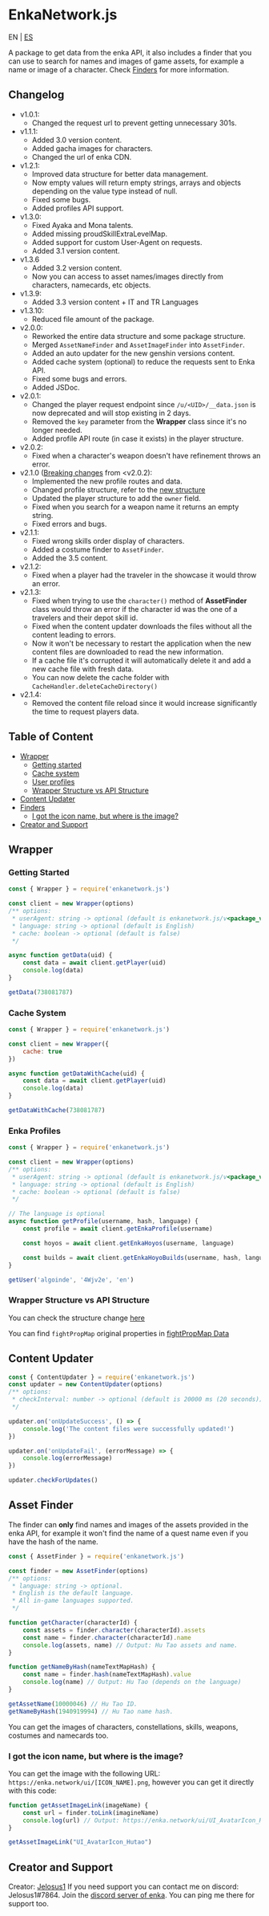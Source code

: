 # EnkaNetwork.js

EN | [ES](./README_ES.md)

A package to get data from the enka API, it also includes a finder that you can use to search for names and images of game assets, for example a name or image of a character. Check [Finders](#asset-finder) for more information.

## Changelog
- v1.0.1:
	- Changed the request url to prevent getting unnecessary 301s.
- v1.1.1:
	- Added 3.0 version content.
	- Added gacha images for characters.
	- Changed the url of enka CDN.
- v1.2.1:
	- Improved data structure for better data management.
	- Now empty values will return empty strings, arrays and objects depending on the value type instead of null.
	- Fixed some bugs.
	- Added profiles API support.
- v1.3.0:
	- Fixed Ayaka and Mona talents.
	- Added missing proudSkillExtraLevelMap.
	- Added support for custom User-Agent on requests.
	- Added 3.1 version content.
- v1.3.6
	- Added 3.2 version content.
	- Now you can access to asset names/images directly from characters, namecards, etc objects.
- v1.3.9:
	- Added 3.3 version content + IT and TR Languages
- v1.3.10: 
	- Reduced file amount of the package.
- v2.0.0:
	- Reworked the entire data structure and some package structure.
	- Merged `AssetNameFinder` and `AssetImageFinder` into `AssetFinder`.
	- Added an auto updater for the new genshin versions content.
	- Added cache system (optional) to reduce the requests sent to Enka API.
	- Fixed some bugs and errors.
	- Added JSDoc. 
- v2.0.1:
	- Changed the player request endpoint since `/u/<UID>/__data.json` is now deprecated and will stop existing in 2 days.
	- Removed the `key` parameter from the **Wrapper** class since it's no longer needed.
	- Added profile API route (in case it exists) in the player structure.
- v2.0.2:
	- Fixed when a character's weapon doesn't have refinement throws an error.
- v2.1.0 ([Breaking changes](/BREAKING_CHANGES.md) from <v2.0.2):
	- Implemented the new profile routes and data.
	- Changed profile structure, refer to the [new structure](/STRUCTURE.md)
	- Updated the player structure to add the `owner` field.
	- Fixed when you search for a weapon name it returns an empty string.
	- Fixed errors and bugs.
- v2.1.1:
	- Fixed wrong skills order display of characters.
	- Added a costume finder to `AssetFinder`.
	- Added the 3.5 content.
- v2.1.2:
	- Fixed when a player had the traveler in the showcase it would throw an error.
- v2.1.3:
	- Fixed when trying to use the `character()` method of **AssetFinder** class would throw an error if the character id was the one of a travelers and their depot skill id.
	- Fixed when the content updater downloads the files without all the content leading to errors.
	- Now it won't be necessary to restart the application when the new content files are downloaded to read the new information.
	- If a cache file it's corrupted it will automatically delete it and add a new cache file with fresh data.
	- You can now delete the cache folder with `CacheHandler.deleteCacheDirectory()`
- v2.1.4:
	- Removed the content file reload since it would increase significantly the time to request players data.

## Table of Content
- [Wrapper](#wrapper)
	- [Getting started](#getting-started)
	- [Cache system](#cache-system)
	- [User profiles](#user-profiles)
	- [Wrapper Structure vs API Structure](#wrapper-structure-vs-api-structure)
- [Content Updater](#content-updater)
- [Finders](#asset-finder)
	- [I got the icon name, but where is the image?](#i-got-the-icon-name-but-where-is-the-image)
- [Creator and Support](#creator-and-support) 

## Wrapper

### Getting Started

```js
const { Wrapper } = require('enkanetwork.js')

const client = new Wrapper(options)
/** options:
 * userAgent: string -> optional (default is enkanetwork.js/v<package_version>)
 * language: string -> optional (default is English)
 * cache: boolean -> optional (default is false)
 */

async function getData(uid) {
	const data = await client.getPlayer(uid)
	console.log(data)
}

getData(738081787)
```

### Cache System

```js
const { Wrapper } = require('enkanetwork.js')

const client = new Wrapper({
	cache: true
})

async function getDataWithCache(uid) {
	const data = await client.getPlayer(uid)
	console.log(data)
}

getDataWithCache(738081787)
```

### Enka Profiles

```js
const { Wrapper } = require('enkanetwork.js')

const client = new Wrapper(options)
/** options:
 * userAgent: string -> optional (default is enkanetwork.js/v<package_version>)
 * language: string -> optional (default is English)
 * cache: boolean -> optional (default is false)
 */

// The language is optional
async function getProfile(username, hash, language) {
	const profile = await client.getEnkaProfile(username)

	const hoyos = await client.getEnkaHoyos(username, language)

	const builds = await client.getEnkaHoyoBuilds(username, hash, language)
}

getUser('algoinde', '4Wjv2e', 'en')
```

### Wrapper Structure vs API Structure

You can check the structure change [here](/STRUCTURE.md)

You can find `fightPropMap` original properties in [fightPropMap Data](https://api.enka.network/#/api?id=fightprop)

## Content Updater

```js
const { ContentUpdater } = require('enkanetwork.js')
const updater = new ContentUpdater(options)
/** options:
 * checkInterval: number -> optional (default is 20000 ms (20 seconds))
 */

updater.on('onUpdateSuccess', () => {
    console.log('The content files were successfully updated!')
})

updater.on('onUpdateFail', (errorMessage) => {
    console.log(errorMessage)
})

updater.checkForUpdates()
```

## Asset Finder

The finder can **only** find names and images of the assets provided in the enka API, for example it won't find the name of a quest name even if you have the hash of the name.

```js
const { AssetFinder } = require('enkanetwork.js')

const finder = new AssetFinder(options)
/** options:
 * language: string -> optional. 
 * English is the default language.
 * All in-game languages supported.
 */

function getCharacter(characterId) {
	const assets = finder.character(characterId).assets
	const name = finder.character(characterId).name
	console.log(assets, name) // Output: Hu Tao assets and name.
} 

function getNameByHash(nameTextMapHash) {
	const name = finder.hash(nameTextMapHash).value
	console.log(name) // Output: Hu Tao (depends on the language)
}

getAssetName(10000046) // Hu Tao ID. 
getNameByHash(1940919994) // Hu Tao name hash.
```

You can get the images of characters, constellations, skills, weapons, costumes and namecards too.

### I got the icon name, but where is the image?

You can get the image with the following URL: `https://enka.network/ui/[ICON_NAME].png`, however you can get it directly with this code:

```js
function getAssetImageLink(imageName) {
	const url = finder.toLink(imagineName)
	console.log(url) // Output: https://enka.network/ui/UI_AvatarIcon_Hutao.png
}

getAssetImageLink("UI_AvatarIcon_Hutao")
```

## Creator and Support

Creator: [Jelosus1](https://github.com/Jelosus2/)
If you need support you can contact me on discord: Jelosus1#7864.
Join the [discord server of enka](https://discord.gg/eUv6gcsjqe). You can ping me there for support too.
